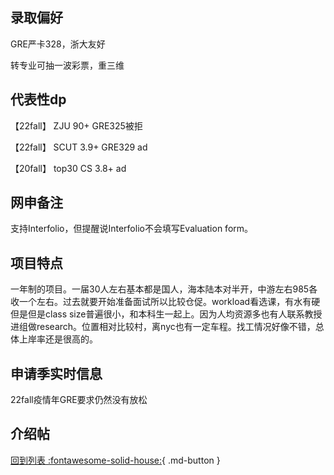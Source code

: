 ## 录取偏好
GRE严卡328，浙大友好

转专业可抽一波彩票，重三维

## 代表性dp
【22fall】 ZJU 90+ GRE325被拒

【22fall】 SCUT 3.9+ GRE329 ad

【20fall】 top30 CS 3.8+ ad
## 网申备注
支持Interfolio，但提醒说Interfolio不会填写Evaluation form。

## 项目特点
一年制的项目。一届30人左右基本都是国人，海本陆本对半开，中游左右985各收一个左右。过去就要开始准备面试所以比较仓促。workload看选课，有水有硬但是但是class size普遍很小，和本科生一起上。因为人均资源多也有人联系教授进组做research。位置相对比较村，离nyc也有一定车程。找工情况好像不错，总体上岸率还是很高的。

## 申请季实时信息
22fall疫情年GRE要求仍然没有放松

## 介绍帖

[回到列表 :fontawesome-solid-house:](选校梯度.md){ .md-button }
